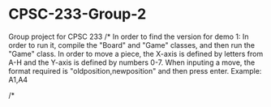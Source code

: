# CPSC-233-Group-2
Group project for CPSC 233
/*
In order to find the version for demo 1:
In order to run it, compile the "Board" and "Game" classes, and then run the "Game" class.
In order to move a piece, the X-axis is defined by letters from A-H and the Y-axis is defined by numbers 0-7.
When inputing a move, the format required is "oldposition,newposition" and then press enter. Example: A1,A4

/*
